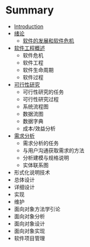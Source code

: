 # Summary

* [Introduction](README.md)
* [绪论](xu-lun.md)
  * [软件的发展和软件危机](xu-lun/ruan-jian-de-fa-zhan-he-ruan-jian-wei-ji.md)
* [软件工程概述](ruan-jian-gong-cheng-gai-shu.md)
  * 软件危机
  * 软件工程
  * 软件生命周期
  * 软件过程
* [可行性研究](ke-xing-xing-yan-jiu.md)
  * 可行性研究的任务
  * 可行性研究过程
  * 系统流程图
  * 数据流图
  * 数据字典
  * 成本/效益分析
* [需求分析](xu-qiu-fen-xi.md)
  * 需求分析的任务
  * 与用户沟通获取需求的方法
  * 分析建模与规格说明
  * 实体联系图
* 形式化说明技术
* 总体设计
* 详细设计
* 实现
* 维护
* 面向对象方法学引论
* 面向对象分析
* 面向对象设计
* 面向对象实现
* 软件项目管理

